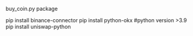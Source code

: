 buy_coin.py
package

pip install binance-connector
pip install python-okx    #python version >3.9
pip install uniswap-python
